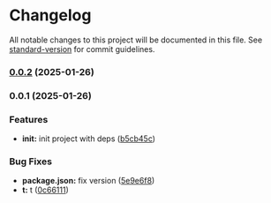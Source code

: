 # Changelog

All notable changes to this project will be documented in this file. See [standard-version](https://github.com/conventional-changelog/standard-version) for commit guidelines.

### [0.0.2](https://github.com/Waveeeeeeeeeeeeeeeeeeeeeeeeeeeee/Wave/compare/v0.0.1...v0.0.2) (2025-01-26)

### 0.0.1 (2025-01-26)


### Features

* **init:** init project with deps ([b5cb45c](https://github.com/Waveeeeeeeeeeeeeeeeeeeeeeeeeeeee/Wave/commit/b5cb45cc498b91cef709638bdb28acb7d9a7b7b4))


### Bug Fixes

* **package.json:** fix version ([5e9e6f8](https://github.com/Waveeeeeeeeeeeeeeeeeeeeeeeeeeeee/Wave/commit/5e9e6f8944058f0e834da4a5b7c720783f0a560a))
* **t:** t ([0c66111](https://github.com/Waveeeeeeeeeeeeeeeeeeeeeeeeeeeee/Wave/commit/0c66111baef6f2bd14c292e6d7f6659b8d5d688d))
